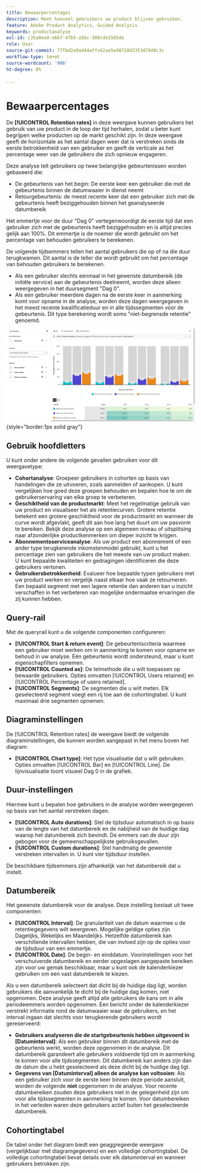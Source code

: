 ```yaml
---
title: Bewaarpercentages
description: Meet hoeveel gebruikers uw product blijven gebruiken.
feature: Adobe Product Analytics, Guided Analysis
keywords: productanalyse
exl-id: c35a0ee0-e6b7-47b5-a5bc-308cde1585de
role: User
source-git-commit: 77fbd2a9ad44affc62aa5e98728d3353d78d8c3c
workflow-type: tm+mt
source-wordcount: '906'
ht-degree: 0%

---
```


# Bewaarpercentages

De **[!UICONTROL Retention rates]** in deze weergave kunnen gebruikers het gebruik van uw product in de loop der tijd herhalen, zodat u beter kunt begrijpen welke producten op de markt geschikt zijn. In deze weergave geeft de horizontale as het aantal dagen weer dat is verstreken sinds de eerste betrokkenheid van een gebruiker en geeft de verticale as het percentage weer van de gebruikers die zich opnieuw engageren.

Deze analyse telt gebruikers op twee belangrijke gebeurtenissen worden gebaseerd die:

* De gebeurtenis van het begin: De eerste keer een gebruiker die met de gebeurtenis binnen de datumwaaier in dienst neemt
* Retourgebeurtenis: de meest recente keer dat een gebruiker zich met de gebeurtenis heeft beziggehouden binnen het geanalyseerde datumbereik

Het emmertje voor de duur &quot;Dag 0&quot; vertegenwoordigt de eerste tijd dat een gebruiker zich met de gebeurtenis heeft beziggehouden en is altijd precies gelijk aan 100%. Dit emmertje is de noemer die wordt gebruikt om het percentage van behouden gebruikers te berekenen.

De volgende tijdsemmers tellen het aantal gebruikers die op of na die duur terugkwamen. Dit aantal is de teller die wordt gebruikt om het percentage van behouden gebruikers te berekenen.

* Als een gebruiker slechts eenmaal in het gewenste datumbereik (de initiële service) aan de gebeurtenis deelneemt, worden deze alleen weergegeven in het duursegment &quot;Dag 0&quot;.
* Als een gebruiker meerdere dagen na de eerste keer in aanmerking komt voor opname in de analyse, worden deze dagen weergegeven in het meest recente kwalificatieduur en in alle tijdssegmenten vóór de gebeurtenis. Dit type berekening wordt soms &quot;niet-begrensde retentie&quot; genoemd.

![Schermafbeelding met retentiesnelheden](../assets/retention-rates.png){style="border:1px solid gray"}

## Gebruik hoofdletters

U kunt onder andere de volgende gevallen gebruiken voor dit weergavetype:

* **Cohortanalyse**: Groepeer gebruikers in cohorten op basis van handelingen die ze uitvoeren, zoals aanmelden of aankopen. U kunt vergelijken hoe goed deze groepen behouden en bepalen hoe te om de gebruikerservaring van elke groep te verbeteren.
* **Geschiktheid van de productmarkt**: Meet het regelmatige gebruik van uw product en visualiseer het als retentiecurven. Grotere retentie betekent een grotere geschiktheid voor de productmarkt en wanneer de curve wordt afgevlakt, geeft dit aan hoe lang het duurt om uw pasvorm te bereiken. Bekijk deze analyse op een algemeen niveau of uitsplitsing naar afzonderlijke productkenmerken om dieper inzicht te krijgen.
* **Abonnementsserviceanalyse**: Als uw product een abonnement of een ander type terugkerende inkomstenmodel gebruikt, kunt u het percentage zien van gebruikers die het meeste van uw product maken. U kunt bepaalde kwaliteiten en gedragingen identificeren die deze gebruikers vertonen.
* **Gebruikersbetrokkenheid**: Evalueer hoe bepaalde typen gebruikers met uw product werken en vergelijk naast elkaar hoe vaak ze retourneren. Een bepaald segment met een lagere retentie dan anderen kan u inzicht verschaffen in het verbeteren van mogelijke ondermaatse ervaringen die zij kunnen hebben.

## Query-rail

Met de queryrail kunt u de volgende componenten configureren:

* **[!UICONTROL Start & return event]**: De gebeurteniscriteria waarmee een gebruiker moet werken om in aanmerking te komen voor opname en behoud in uw analyse. Eén gebeurtenis wordt ondersteund, maar u kunt eigenschapfilters opnemen.
* **[!UICONTROL Counted as]**: De telmethode die u wilt toepassen op bewaarde gebruikers. Opties omvatten [!UICONTROL Users retained] en [!UICONTROL Percentage of users retained].
* **[!UICONTROL Segments]**: De segmenten die u wilt meten. Elk geselecteerd segment voegt een rij toe aan de cohortingtabel. U kunt maximaal drie segmenten opnemen.

## Diagraminstellingen

De [!UICONTROL Retention rates] de weergave biedt de volgende diagraminstellingen, die kunnen worden aangepast in het menu boven het diagram:

* **[!UICONTROL Chart type]**: Het type visualisatie dat u wilt gebruiken. Opties omvatten [!UICONTROL Bar] en [!UICONTROL Line]. De lijnvisualisatie toont visueel Dag 0 in de grafiek.

## Duur-instellingen

Hiermee kunt u bepalen hoe gebruikers in de analyse worden weergegeven op basis van het aantal verstreken dagen.

* **[!UICONTROL Auto durations]**: Stel de tijdsduur automatisch in op basis van de lengte van het datumbereik en de nabijheid van de huidige dag waarop het datumbereik zich bevindt. De emmers van de duur zijn gebogen voor de gemeenschappelijkste gebruiksgevallen.
* **[!UICONTROL Custom durations]**: Stel handmatig de gewenste verstreken intervallen in. U kunt vier tijdsduur instellen.

De beschikbare tijdsemmers zijn afhankelijk van het datumbereik dat u instelt.

## Datumbereik

Het gewenste datumbereik voor de analyse. Deze instelling bestaat uit twee componenten:

* **[!UICONTROL Interval]**: De granulariteit van de datum waarmee u de retentiegegevens wilt weergeven. Mogelijke geldige opties zijn Dagelijks, Wekelijks en Maandelijks. Hetzelfde datumbereik kan verschillende intervallen hebben, die van invloed zijn op de opties voor de tijdsduur van een emmertje.
* **[!UICONTROL Date]**: De begin- en einddatum. Voorinstellingen voor het verschuivende datumbereik en eerder opgeslagen aangepaste bereiken zijn voor uw gemak beschikbaar, maar u kunt ook de kalenderkiezer gebruiken om een vast datumbereik te kiezen.

Als u een datumbereik selecteert dat dicht bij de huidige dag ligt, worden gebruikers die aanvankelijk te dicht bij de huidige dag komen, niet opgenomen. Deze analyse geeft altijd alle gebruikers de kans om in alle periodeemmers worden opgenomen. Een bericht onder de kalenderkiezer verstrekt informatie rond de datumwaaier waar de gebruikers, en het interval ingaan dat slechts voor terugkerende gebruikers wordt gereserveerd:

* **Gebruikers analyseren die de startgebeurtenis hebben uitgevoerd in [Datuminterval]**: Als een gebruiker binnen dit datumbereik met de gebeurtenis werkt, worden deze opgenomen in de analyse. Dit datumbereik garandeert alle gebruikers voldoende tijd om in aanmerking te komen voor alle tijdssegmenten. Dit datumbereik kan anders zijn dan de datum die u hebt geselecteerd als deze dicht bij de huidige dag ligt.
* **Gegevens van [Datuminterval] alleen de analyse kan voltooien**: Als een gebruiker zich voor de eerste keer binnen deze periode aansluit, worden de volgende **niet** opgenomen in de analyse. Voor recente datumbereiken zouden deze gebruikers niet in de gelegenheid zijn om voor alle tijdssegmenten in aanmerking te komen. Voor datumbereiken in het verleden waren deze gebruikers actief buiten het geselecteerde datumbereik.

## Cohortingtabel

De tabel onder het diagram biedt een geaggregeerde weergave (vergelijkbaar met diagramgegevens) en een volledige cohortingtabel. De volledige cohortingtabel bevat details over elk datuminterval en wanneer gebruikers betrokken zijn.
